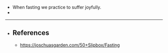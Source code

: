 - When fasting we practice to suffer joyfully.
-
- ---
- ## References
	- https://joschuasgarden.com/50+Slipbox/Fasting